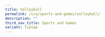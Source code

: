 ```yaml
---
title: Volleyball
permalink: /cca/sports-and-games/volleyball/
description: ""
third_nav_title: Sports and Games
variant: tiptap
---
```

<p></p>